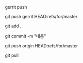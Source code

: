 gerrit push

git push gerrit HEAD:refs/for/master



git add .

git commit -m "내용"

git push origin HEAD:refs/for/master

 

git pull
